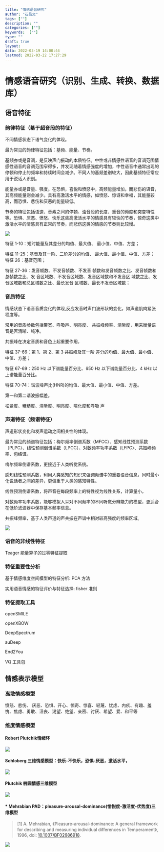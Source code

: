 ```yaml
---
title: "情感语音研究"
author: "石昌文"
tags: [""]
description: ""
categories: [""]
keywords:  [""]
type: ""
draft: true
layout: 
data: 2022-03-19 14:00:44
lastmod: 2022-03-22 17:27:29
---
```


# 情感语音研究（识别、生成、转换、数据库）

## 语音特征

### 韵律特征（基于超音段的特征）

不同情感状态下语气变化的体现。

最为常见的韵律特征包括：基频、能量、节奏。

基频亦或是音调，是反映声门振动的本质特征。中性或非情感性语音的音调范围情感性语音的音调范围窄得多，并发现随着情感强度的增加，中性语音中通常出现的停顿和停止的频率和持续时间会减少。不同人的基频差别较大，因此基频特征常应用于说话人识别。

能量亦或是音量、强度。在恐惧，喜悦和愤怒中，高频能量增加，而悲伤的语音，其高频能量则会减少。具有高激活水平的情感，如愤怒、惊讶和幸福，其能量较高，而恐惧、悲伤和厌恶的能量较低。

节奏的特征包括语速、音素之间的停顿、浊音段的长度、重音的频度和突变特性等。恐惧、厌恶、愤怒、快乐这些高激活水平的情感具有较快的节奏，惊奇这类中激活水平的情感具有正常的节奏，而悲伤这类的情感的节奏则比较慢。

![]({0}_情感语音方向研究.assets/image-20210912115327165.png)

特征 1-10：短时能量及其差分的均值、最大值、 最小值、中值、方差； 

特征 11-25：基音及其一阶、二阶差分的均值、 最大值、最小值、中值、方差；特征 26：基音范围；

特征 27-36：发音帧数、不发音帧数、不发音 帧数和发音帧数之比、发音帧数和总帧数之比、发 音区域数、不发音区域数、发音区域数和不发音区 域数之比、发音区域数和总区域数之比、最长发音 区域数、最长不发音区域数；

### 音质特征

情感状态下语音音质变化的体现,反应发音时声门波形状的变化，如声道肌肉紧张程度等。

常用的音质参数包括带宽、呼吸声、明亮度、 共振峰频率、清晰度，用来衡量语音是否清晰、纯净。

共振峰在决定音质和音色上起重要作用，

特征 37-66：第 1、第 2、第 3 共振峰及其一阶 差分的均值、最大值、最小值、中值、方差； 

特征 67-69：250 Hz 以下谱能量百分比、650 Hz 以下谱能量百分比、4 kHz 以上谱能量百分比。 

特征 70-74：谐波噪声比(HNR)的均值、最大值、最小值、中值、方差。

第一和第二谐波振幅差。



松紧度、粗糙度、清晰度、明亮度、喉化度和呼吸 声

### 声道特征（频谱特征）

声道形状变化和发声运动之间相关性的体现。

最为常见的频谱特征包括：梅尔频率倒谱系数（MFCC）、感知线性预测系数（PLPC）、线性预测倒谱系数（LPCC）、对数频率功率系数（LFPC）、共振峰频率、包络谱。

梅尔频率倒谱系数，更接近于人类听觉系统。

感知线性预测系数，利用人类感知的知识来强调频谱中的重要语音信息，同时最小化说话者之间的差异，更偏重于人类的感知特性。

线性预测倒谱系数，将声音在每段频率上的特性视为线性关系，计算量小。

对数频率功率系数，能够模拟人耳对不同频率的不同听觉分辨能力的模型，更适合在低阶滤波器中保存基本频率信息。

共振峰频率，基于人类声道的声共振在声谱中相对较高强度的频率区域。

![]({0}_情感语音方向研究.assets/image-20210912121100289.png)

### 语音的非线性特征

Teager 能量算子的过零特征提取

### 特征重要性分析

基于情感维度空间模型的特征分析: PCA 方法

实用语音情感的特征评价与特征选择: fisher 准则

### 特征提取工具

openSMILE

openXBOW

DeepSpectrum

auDeep

End2You

VQ 工具包

## 情感表示模型

### 离散情感模型

愤怒、悲伤、 厌恶、恐惧、开心、惊奇、惊喜、轻蔑、忧虑、内疚、有趣、羞愧、焦虑、勇敢、沮丧、渴望、绝望、亲密、讨厌、希望、爱、和平等

### 维度情感模型

#### Robert Plutchik情绪环  

![]({0}_情感语音方向研究.assets/v2-cd9827d5c93c1f0a4104a569081f0060_720w.png)

#### Schloberg 三维情感模型：快乐-不快乐，恐惧-厌恶，激活水平，

![]({0}_情感语音方向研究.assets/image-20210913123829744.png)

#### Plutchik 椭圆情感三维模型

![]({0}_情感语音方向研究.assets/FfENVjY.png)

#### * Mehrabian PAD：pleasure-arousal-dominance(愉悦度-激活度-优势度)三维模型

> [1] A. Mehrabian, 《Pleasure-arousal-dominance: A general framework for describing and measuring individual differences in Temperament》, 1996, doi: [10.1007/BF02686918](https://doi.org/10.1007/BF02686918).


![]({0}_情感语音方向研究.assets/v2-71eda33b41948bdcd0bec7d70205dc5c_720w.png)
